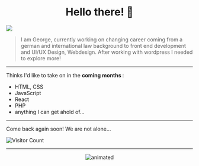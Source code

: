<h1 style="text-align: center;">Hello there! 👋 </h1>

![](https://c.tenor.com/GfSX-u7VGM4AAAAC/coding.gif)

> I am George, currently working on changing career coming from a german and international law background to front end development and UI/UX Design, Webdesign. After working with wordpress I needed to explore more!

--- 

Thinks I'd like to take on in the <b> coming months </b>:
- HTML, CSS
- JavaScript
- React
- PHP
- anything I can get ahold of... 
--- 

Come back again soon! We are not alone...

![Visitor Count](https://profile-counter.glitch.me/{GeBon22}/count.svg)

---
<p align="center">
<img src="https://media.tenor.com/57w9du3NrV0AAAAd/css-html.gif" alt="animated" />
</p>

